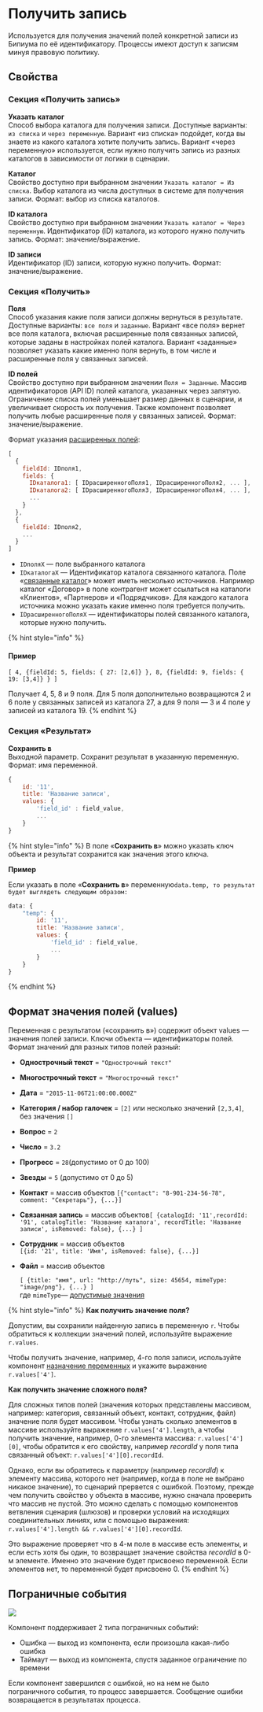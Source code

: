 # Получить запись

Используется для получения значений полей конкретной записи из Бипиума по её идентификатору. Процессы имеют доступ к записям минуя правовую политику.

## Свойства

### **Секция «Получить запись»**

**Указать каталог**\
Способ выбора каталога для получения записи. Доступные варианты: `из списка` и `через переменную`. Вариант «из списка» подойдет, когда вы знаете из какого каталога хотите получить запись. Вариант «через переменную» используется, если нужно получить запись из разных каталогов в зависимости от логики в сценарии.

**Каталог**\
Свойство доступно при выбранном значении `Указать каталог = Из списка`. Выбор каталога из числа доступных в системе для получения записи. Формат: выбор из списка каталогов.

**ID каталога**\
Свойство доступно при выбранном значении `Указать каталог = Через переменную`. Идентификатор (ID) каталога, из которого нужно получить запись. Формат: значение/выражение.

**ID записи**\
Идентификатор (ID) записи, которую нужно получить. Формат: значение/выражение.

### Секция **«Получить»**

**Поля**\
Способ указания какие поля записи должны вернуться в результате. Доступные варианты: `все поля` и `заданные`. Вариант «все поля» вернет все поля каталога, включая расширенные поля связанных записей, которые заданы в настройках полей каталога. Вариант «заданные» позволяет указать какие именно поля вернуть, в том числе и расширенные поля у связанных записей.

**ID полей**\
Свойство доступно при выбранном значении `Поля = Заданные`. Массив идентификаторов (API ID) полей каталога, указанных через запятую. Ограничение списка полей уменьшает размер данных в сценарии, и увеличивает скорость их получения. Также компонент позволяет получить любые расширенные поля у связанных записей. Формат: значение/выражение.

Формат указания [расширенных полей](../../catalog-edit.md#svyazannyi-katalog):

```javascript
[
  {
    fieldId: IDполя1,
    fields: {
      IDкаталога1: [ IDрасширенногоПоля1, IDрасширенногоПоля2, ... ],
      IDкаталога2: [ IDрасширенногоПоля3, IDрасширенногоПоля4, ... ],
      ...
    }
  },
  {
    fieldId: IDполя2,
    ...
  }
]
```

* `IDполяX` — поле выбранного каталога
* `IDкаталогаХ` — Идентификатор каталога связанного каталога. Поле «[связанные каталог](../../catalog-edit.md#svyazannyi-katalog)» может иметь несколько источников. Например каталог «Договор» в поле контрагент может ссылаться на каталоги «Клиентов», «Партнеров» и «Подрядчиков». Для каждого каталога источника можно указать какие именно поля требуется получить.
* `IDрасширенногоПоляХ` — идентификаторы полей связанного каталога, которые нужно получить.

{% hint style="info" %}
#### **Пример**

`[ 4, {fieldId: 5, fields: { 27: [2,6]} }, 8, {fieldId: 9, fields: { 19: [3,4]} } ]`

Получает 4, 5, 8 и 9 поля. Для 5 поля дополнительно возвращаются 2 и 6 поле у связанных записей из каталога 27, а для 9 поля — 3 и 4 поле у записей из каталога 19.
{% endhint %}

### **Секция «Результат»**

**Сохранить в**  \
Выходной параметр. Сохранит результат в указанную переменную. Формат: имя переменной.

```javascript
{
    id: '11',
    title: 'Название записи',
    values: {
        'field_id' : field_value,
        ...
    }
}
```

{% hint style="info" %}
В поле «**Сохранить в**» можно указать ключ объекта и результат сохранится как значения этого ключа.

**Пример**

Если указать в поле «**Сохранить в**» переменную`data.temp, то результат будет выглядеть следующим образом:`&#x20;

```javascript
data: {
    "temp": {
        id: '11',
        title: 'Название записи',
        values: {
            'field_id' : field_value,
            ...
        }
    }
}
```
{% endhint %}

## Формат значения полей (values)

Переменная с результатом («сохранить в») содержит объект values — значения полей записи. Ключи объекта — идентификаторы полей. Формат значений для разных типов полей разный:

* **Однострочный текст** = `"Однострочный текст"`
* **Многострочный текст** = `"Многострочный текст"`
* **Дата** = `"2015-11-06T21:00:00.000Z"`&#x20;
* **Категория / набор галочек** = `[2]` или несколько значений `[2,3,4]`, без значения `[]`
* **Вопрос** = `2`
* **Число** = `3.2`
* **Прогресс** = `28`(допустимо от 0 до 100)
* **Звезды** = `5` (допустимо от 0 до 5)
* **Контакт** = массив объектов `[{"contact": "8-901-234-56-78", comment: "Секретарь"}, {...}]`
* **Связанная запись** = массив объектов`[ {catalogId: '11',recordId: '91', catalogTitle: 'Название каталога', recordTitle: 'Название записи', isRemoved: false}, {...} ]`
* **Сотрудник** = массив объектов\
  `[{id: '21', title: 'Имя', isRemoved: false}, {...}]`
*   **Файл** = массив объектов

    `[ {title: "имя", url: "http://путь", size: 45654, mimeType: "image/png"}, {...} ]` \
    где `mimeType`— [допустимые значения](https://www.wikiwand.com/ru/%D0%A1%D0%BF%D0%B8%D1%81%D0%BE%D0%BA\_MIME-%D1%82%D0%B8%D0%BF%D0%BE%D0%B2)​

{% hint style="info" %}
**Как получить значение поля?**

Допустим, вы сохранили найденную запись в переменную `r`. Чтобы обратиться к коллекции значений полей, используйте выражение `r.values`.

Чтобы получить значение, например, 4-го поля записи, используйте компонент [назначение переменных](variables.md) и укажите выражение `r.values['4']`.

**Как получить значение сложного поля?**

Для сложных типов полей (значения которых представлены массивом, например: категория, связанный объект, контакт, сотрудник, файл) значение поля будет массивом. Чтобы узнать сколько элементов в массиве используйте выражение `r.values['4'].length`, а чтобы получить значение, например, 0-го элемента массива: `r.values['4'][0]`, чтобы обратится к его свойству, например _recordId_ у поля типа связанный объект: `r.values['4'][0].recordId`.

Однако, если вы обратитесь к параметру (например _recordId_) к элементу массива, которого нет (например, когда в поле не выбрано никакое значение), то сценарий прервется с ошибкой. Поэтому, прежде чем получить свойство у объекта в массиве, нужно сначала проверить что массив не пустой. Это можно сделать с помощью компонентов ветвления сценария (шлюзов) и проверки условий на исходящих соединительных линиях, или с помощью выражения: `r.values['4'].length && r.values['4'][0].recordId`.

Это выражение проверяет что в 4-м поле в массиве есть элементы, и если есть хотя бы один, то возвращает значение свойства _recordId_ в 0-м элементе. Именно это значение будет присвоено переменной. Если элементов нет, то переменной будет присвоено 0.
{% endhint %}

## Пограничные события

![](../../.gitbook/assets/boundary\_any.png)

Компонент поддерживает 2 типа пограничных событий:

* Ошибка — выход из компонента, если произошла какая-либо ошибка
* Таймаут — выход из компонента, спустя заданное ограничение по времени

Если компонент завершился с ошибкой, но на нем не было пограничного события, то процесс завершается. Сообщение ошибки возвращается в результатах процесса.
